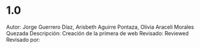 # 1.0

Autor: Jorge Guerrero Díaz, Arisbeth Aguirre Pontaza, Olivia Araceli Morales Quezada
Descripción: Creación de la primera de web
Revisado: Reviewed
Revisado por: